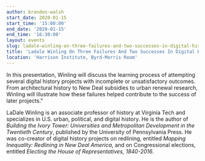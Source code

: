```yaml
---
author: brandon-walsh
start_date: 2020-01-15
start_time: '15:00:00'
end_date: '2020-01-15'
end_time: '16:30:00'
layout: events
slug: ladale-winling-on-three-failures-and-two-successes-in-digital-history-2020-01-15
title: 'Ladale Winling On Three Failures And Two Successes In Digital History'
location: 'Harrison Institute, Byrd-Morris Room'
---
```

In this presentation, Winling will discuss the learning process of attempting several digital history projects with incomplete or unsatisfactory outcomes. From architectural history to New Deal subsidies to urban renewal research, Winling will illustrate how these failures helped contribute to the success of later projects."

LaDale Winling is an associate professor of history at Virginia Tech and specializes in U.S. urban, political, and digital history. He is the author of _Building the Ivory Tower: Universities and Metropolitan Development in the Twentieth Century_, published by the University of Pennsylvania Press. He was co-creator of digital history projects on redlining, entitled _Mapping Inequality: Redlining in New Deal America_, and on Congressional elections, entitled _Electing the House of Representatives, 1840-2016_.
